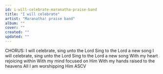 ```yaml
---
id: i-will-celebrate-maranatha-praise-band
title: "I will celebrate"
artist: "Maranatha! praise band"
album: ""
cover: ""
created: ""
updated: ""
---
```


CHORUS:
I will celebrate, sing unto the Lord
Sing to the Lord a new song
I will celebrate, sing unto the Lord
Sing to the Lord a new song
With my heart rejoicing within
With my mind focused on Him
With my hands raised to the heavens
All I am worshipping Him
ASCV